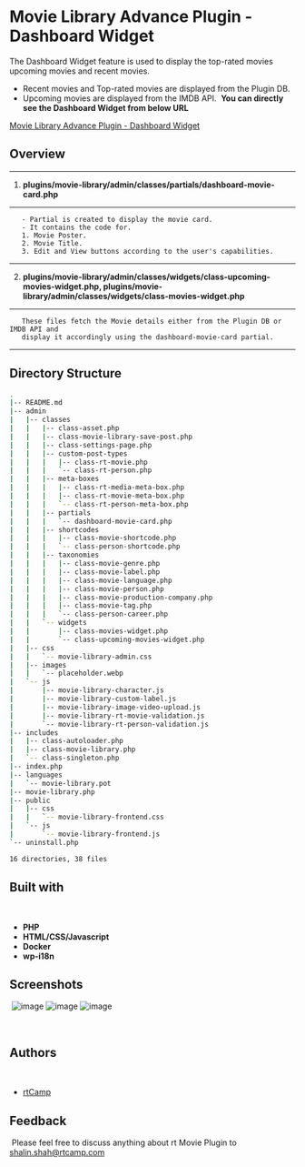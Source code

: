 # Movie Library Advance Plugin - Dashboard Widget

The Dashboard Widget feature is used to display the top-rated movies upcoming movies and recent movies.

- Recent movies and Top-rated movies are displayed from the Plugin DB.
- Upcoming movies are displayed from the IMDB API.
  ​
  **You can directly see the Dashboard Widget from below URL**

[Movie Library Advance Plugin - Dashboard Widget](https://feature-dashboard-widget.shalin-shah.tr.rt.gw/wp-admin/)

## Overview

--------------------------------------------------------------------------------------------------------------------------------------------------------------------------------
1. **plugins/movie-library/admin/classes/partials/dashboard-movie-card.php**
--------------------------------------------------------------------------------------------------------------------------------------------------------------------------------
       - Partial is created to display the movie card.
       - It contains the code for.
       1. Movie Poster.
       2. Movie Title.
       3. Edit and View buttons according to the user's capabilities.
--------------------------------------------------------------------------------------------------------------------------------------------------------------------------------

2. **plugins/movie-library/admin/classes/widgets/class-upcoming-movies-widget.php, plugins/movie-library/admin/classes/widgets/class-movies-widget.php**
--------------------------------------------------------------------------------------------------------------------------------------------------------------------------------
       These files fetch the Movie details either from the Plugin DB or IMDB API and 
       display it accordingly using the dashboard-movie-card partial.

--------------------------------------------------------------------------------------------------------------------------------------------------------------------------------

## Directory Structure
```bash
.
|-- README.md
|-- admin
|   |-- classes
|   |   |-- class-asset.php
|   |   |-- class-movie-library-save-post.php
|   |   |-- class-settings-page.php
|   |   |-- custom-post-types
|   |   |   |-- class-rt-movie.php
|   |   |   `-- class-rt-person.php
|   |   |-- meta-boxes
|   |   |   |-- class-rt-media-meta-box.php
|   |   |   |-- class-rt-movie-meta-box.php
|   |   |   `-- class-rt-person-meta-box.php
|   |   |-- partials
|   |   |   `-- dashboard-movie-card.php
|   |   |-- shortcodes
|   |   |   |-- class-movie-shortcode.php
|   |   |   `-- class-person-shortcode.php
|   |   |-- taxonomies
|   |   |   |-- class-movie-genre.php
|   |   |   |-- class-movie-label.php
|   |   |   |-- class-movie-language.php
|   |   |   |-- class-movie-person.php
|   |   |   |-- class-movie-production-company.php
|   |   |   |-- class-movie-tag.php
|   |   |   `-- class-person-career.php
|   |   `-- widgets
|   |       |-- class-movies-widget.php
|   |       `-- class-upcoming-movies-widget.php
|   |-- css
|   |   `-- movie-library-admin.css
|   |-- images
|   |   `-- placeholder.webp
|   `-- js
|       |-- movie-library-character.js
|       |-- movie-library-custom-label.js
|       |-- movie-library-image-video-upload.js
|       |-- movie-library-rt-movie-validation.js
|       `-- movie-library-rt-person-validation.js
|-- includes
|   |-- class-autoloader.php
|   |-- class-movie-library.php
|   `-- class-singleton.php
|-- index.php
|-- languages
|   `-- movie-library.pot
|-- movie-library.php
|-- public
|   |-- css
|   |   `-- movie-library-frontend.css
|   `-- js
|       `-- movie-library-frontend.js
`-- uninstall.php

16 directories, 38 files

```
## Built with
​
-   **PHP**
-   **HTML/CSS/Javascript**
-   **Docker**
-   **wp-i18n**
    ​
## Screenshots
​
![image](https://user-images.githubusercontent.com/56588503/230004203-c0cdd50b-e29e-452b-8b7c-49d37f54917e.png)
![image](https://user-images.githubusercontent.com/56588503/230004242-62c9f8d7-821e-4479-9fba-ddea2b63ce08.png)
![image](https://user-images.githubusercontent.com/56588503/230004295-453d71e5-ee53-46fd-8688-130e75de728a.png)


​
## Authors
​
-   [rtCamp](https://github.com/rtCamp)
    ​
## Feedback
​
Please feel free to discuss anything about rt Movie Plugin to shalin.shah@rtcamp.com